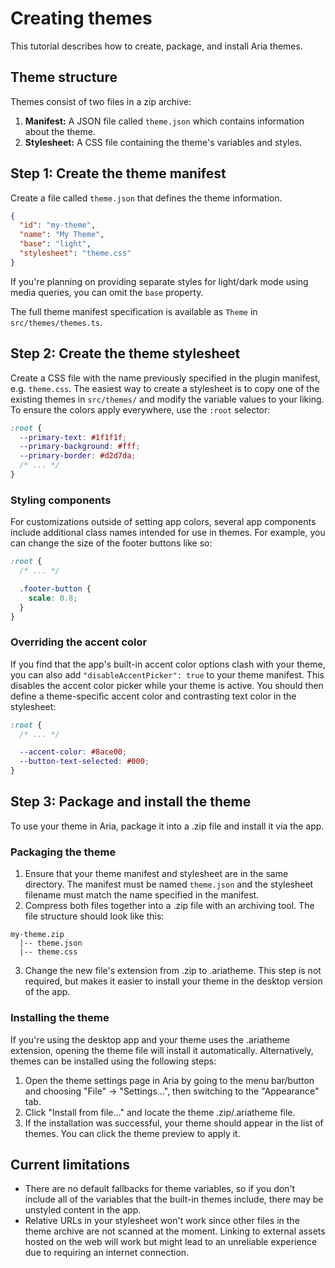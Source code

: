 # Creating themes

This tutorial describes how to create, package, and install Aria themes.

## Theme structure

Themes consist of two files in a zip archive:

1. **Manifest:** A JSON file called `theme.json` which contains information about the theme.
2. **Stylesheet:** A CSS file containing the theme's variables and styles.

## Step 1: Create the theme manifest

Create a file called `theme.json` that defines the theme information.

```json
{
  "id": "my-theme",
  "name": "My Theme",
  "base": "light",
  "stylesheet": "theme.css"
}
```

If you're planning on providing separate styles for light/dark mode using media queries, you can omit the `base` property. 

The full theme manifest specification is available as `Theme` in `src/themes/themes.ts`.

## Step 2: Create the theme stylesheet

Create a CSS file with the name previously specified in the plugin manifest, e.g. `theme.css`. The easiest way to create a stylesheet is to copy one of the existing themes in `src/themes/` and modify the variable values to your liking. To ensure the colors apply everywhere, use the `:root` selector:

```css
:root {
  --primary-text: #1f1f1f;
  --primary-background: #fff;
  --primary-border: #d2d7da;
  /* ... */
}
```

### Styling components

For customizations outside of setting app colors, several app components include additional class names intended for use in themes. For example, you can change the size of the footer buttons like so:

```css
:root {
  /* ... */

  .footer-button {
    scale: 0.8;
  }
}
```

### Overriding the accent color

If you find that the app's built-in accent color options clash with your theme, you can also add `"disableAccentPicker": true` to your theme manifest. This disables the accent color picker while your theme is active. You should then define a theme-specific accent color and contrasting text color in the stylesheet:

```css
:root {
  /* ... */

  --accent-color: #8ace00;
  --button-text-selected: #000;
}
```

## Step 3: Package and install the theme

To use your theme in Aria, package it into a .zip file and install it via the app.


### Packaging the theme

1. Ensure that your theme manifest and stylesheet are in the same directory. The manifest must be named `theme.json` and the stylesheet filename must match the name specified in the manifest.
2. Compress both files together into a .zip file with an archiving tool. The file structure should look like this:

```
my-theme.zip
  |-- theme.json
  |-- theme.css
```

3. Change the new file's extension from .zip to .ariatheme. This step is not required, but makes it easier to install your theme in the desktop version of the app.

### Installing the theme

If you're using the desktop app and your theme uses the .ariatheme extension, opening the theme file will install it automatically. Alternatively, themes can be installed using the following steps:

1. Open the theme settings page in Aria by going to the menu bar/button and choosing "File" -> "Settings...", then switching to the "Appearance" tab.
2. Click "Install from file..." and locate the theme .zip/.ariatheme file.
3. If the installation was successful, your theme should appear in the list of themes. You can click the theme preview to apply it.


## Current limitations

- There are no default fallbacks for theme variables, so if you don't include all of the variables that the built-in themes include, there may be unstyled content in the app.
- Relative URLs in your stylesheet won't work since other files in the theme archive are not scanned at the moment. Linking to external assets hosted on the web will work but might lead to an unreliable experience due to requiring an internet connection.
